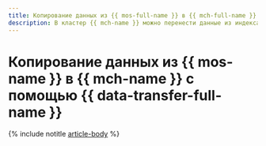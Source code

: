 ```yaml
---
title: Копирование данных из {{ mos-full-name }} в {{ mch-full-name }} с помощью {{ data-transfer-full-name }}
description: В кластер {{ mch-name }} можно перенести данные из индекса кластера {{ mos-name }}. Эти данные будут автоматически вставлены в таблицы {{ CH }}.
---
```


# Копирование данных из {{ mos-name }} в {{ mch-name }} с помощью {{ data-transfer-full-name }}

{% include notitle [article-body](../../_tutorials/dataplatform/datatransfer/opensearch-to-clickhouse.md) %}
